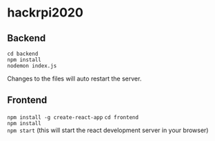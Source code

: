 # hackrpi2020

## Backend

`cd backend`<br/>
`npm install`<br/>
`nodemon index.js`

Changes to the files will auto restart the server.

## Frontend

`npm install -g create-react-app`
`cd frontend`<br/>
`npm install`<br/>
`npm start` (this will start the react development server in your browser)
